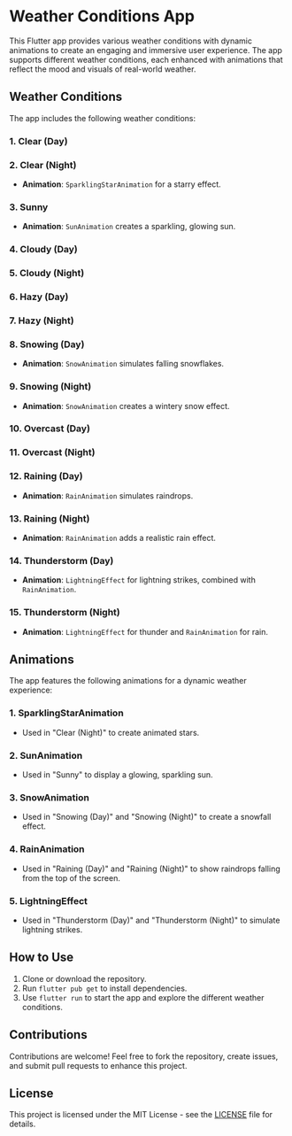 # Weather Conditions App

This Flutter app provides various weather conditions with dynamic animations to create an engaging and immersive user experience. The app supports different weather conditions, each enhanced with animations that reflect the mood and visuals of real-world weather.

## Weather Conditions

The app includes the following weather conditions:

### 1. **Clear (Day)**
### 2. **Clear (Night)**
- **Animation**: `SparklingStarAnimation` for a starry effect.

### 3. **Sunny**
- **Animation**: `SunAnimation` creates a sparkling, glowing sun.

### 4. **Cloudy (Day)**

### 5. **Cloudy (Night)**

### 6. **Hazy (Day)**

### 7. **Hazy (Night)**

### 8. **Snowing (Day)**
- **Animation**: `SnowAnimation` simulates falling snowflakes.

### 9. **Snowing (Night)**
- **Animation**: `SnowAnimation` creates a wintery snow effect.

### 10. **Overcast (Day)**

### 11. **Overcast (Night)**

### 12. **Raining (Day)**
- **Animation**: `RainAnimation` simulates raindrops.

### 13. **Raining (Night)**
- **Animation**: `RainAnimation` adds a realistic rain effect.

### 14. **Thunderstorm (Day)**
- **Animation**: `LightningEffect` for lightning strikes, combined with `RainAnimation`.

### 15. **Thunderstorm (Night)**
- **Animation**: `LightningEffect` for thunder and `RainAnimation` for rain.

## Animations

The app features the following animations for a dynamic weather experience:

### 1. **SparklingStarAnimation**
- Used in "Clear (Night)" to create animated stars.

### 2. **SunAnimation**
- Used in "Sunny" to display a glowing, sparkling sun.

### 3. **SnowAnimation**
- Used in "Snowing (Day)" and "Snowing (Night)" to create a snowfall effect.

### 4. **RainAnimation**
- Used in "Raining (Day)" and "Raining (Night)" to show raindrops falling from the top of the screen.

### 5. **LightningEffect**
- Used in "Thunderstorm (Day)" and "Thunderstorm (Night)" to simulate lightning strikes.

## How to Use

1. Clone or download the repository.
2. Run `flutter pub get` to install dependencies.
3. Use `flutter run` to start the app and explore the different weather conditions.

## Contributions

Contributions are welcome! Feel free to fork the repository, create issues, and submit pull requests to enhance this project.

## License

This project is licensed under the MIT License - see the [LICENSE](https://github.com/MuhammadHasan-Git/flutter_weather_conditions/blob/main/LICENSE) file for details.
